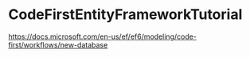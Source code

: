 # CodeFirstEntityFrameworkTutorial
https://docs.microsoft.com/en-us/ef/ef6/modeling/code-first/workflows/new-database
